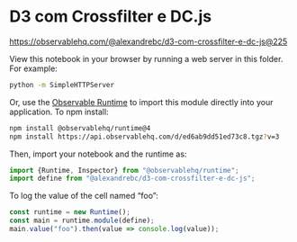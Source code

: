 # D3 com Crossfilter e DC.js

https://observablehq.com/@alexandrebc/d3-com-crossfilter-e-dc-js@225

View this notebook in your browser by running a web server in this folder. For
example:

~~~sh
python -m SimpleHTTPServer
~~~

Or, use the [Observable Runtime](https://github.com/observablehq/runtime) to
import this module directly into your application. To npm install:

~~~sh
npm install @observablehq/runtime@4
npm install https://api.observablehq.com/d/ed6ab9dd51ed73c8.tgz?v=3
~~~

Then, import your notebook and the runtime as:

~~~js
import {Runtime, Inspector} from "@observablehq/runtime";
import define from "@alexandrebc/d3-com-crossfilter-e-dc-js";
~~~

To log the value of the cell named “foo”:

~~~js
const runtime = new Runtime();
const main = runtime.module(define);
main.value("foo").then(value => console.log(value));
~~~
